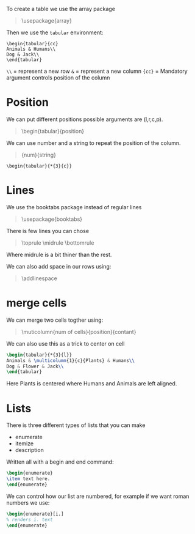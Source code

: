 To create a table we use the array package

> \usepackage{array}

Then we use the `tabular` environment:

```
\begin{tabular}{cc}
Animals & Humans\\
Dog & Jack\\
\end{tabular}
```

`\\` = represent a new row
`&` = represent a new column
`{cc}` = Mandatory argument controls position of the column

# Position

We can put different positions possible arguments 
are (l,r,c,p).

> \begin{tabular}{position}

We can use number and a string to repeat the position of
the column.

> {num}{string}

```
\begin{tabular}{*{3}{c}}
```

# Lines

We use the booktabs package instead of regular lines

> \usepackage{booktabs}

There is few lines you can chose

> \toprule
> \midrule 
> \bottomrule

Where midrule is a bit thiner than the rest.

We can also add space in our rows using:

> \addlinespace


# merge cells

We can merge two cells togther using:

> \muticolumn{num of cells}{position}{contant}

We can also use this as a trick to center on cell

```tex
\begin{tabular}{*{3}{l}}
Animals & \multicolumn{1}{c}{Plants} & Humans\\
Dog & Flower & Jack\\
\end{tabular}
```

Here Plants  is centered where Humans and Animals 
are left aligned.

# Lists

There is three different types of lists that you can make

* enumerate
* itemize
* description

Written all with a begin and end command:

```tex
\begin{enumerate}
\item text here.
\end{enumerate}
```

We can control how our list are numbered, for example
if we want roman numbers we use:

```tex
\begin{enumerate}[i.]
% renders i. text
\end{enumerate}
```


